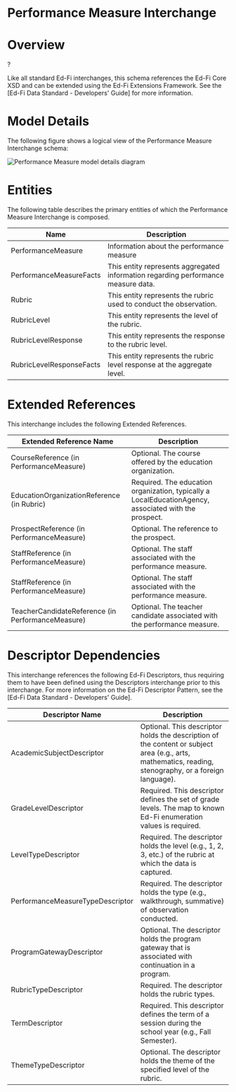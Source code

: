 # Performance Measure Interchange

# Overview

?



Like all standard Ed-Fi interchanges, this schema references the Ed-Fi Core XSD and can be extended using the Ed-Fi Extensions Framework. See the [Ed-Fi Data Standard - Developers' Guide] for more information.



# Model Details

The following figure shows a logical view of the Performance Measure Interchange schema:  

![Performance Measure model details diagram](img/InterchangePerformanceMeasure-interchange-brief.png)


# Entities

The following table describes the primary entities of which the Performance Measure Interchange is composed.  

| Name | Description |
|----------|-----------------|
| PerformanceMeasure | Information about the performance measure |
| PerformanceMeasureFacts | This entity represents aggregated information regarding performance measure data. |
| Rubric | This entity represents the rubric used to conduct the observation. |
| RubricLevel | This entity represents the level of the rubric. |
| RubricLevelResponse | This entity represents the response to the rubric level. |
| RubricLevelResponseFacts | This entity represents the rubric level response at the aggregate level. |



# Extended References


This interchange includes the following Extended References.  

| Extended Reference Name | Description |
|-----------------------------|-----------------|
| CourseReference (in PerformanceMeasure) | Optional.  The course offered by the education organization. |
| EducationOrganizationReference (in Rubric) | Required.  The education organization, typically a LocalEducationAgency, associated with the prospect. |
| ProspectReference (in PerformanceMeasure) | Optional.  The reference to the prospect. |
| StaffReference (in PerformanceMeasure) | Optional.  The staff associated with the performance measure. |
| StaffReference (in PerformanceMeasure) | Optional.  The staff associated with the performance measure. |
| TeacherCandidateReference (in PerformanceMeasure) | Optional.  The teacher candidate associated with the performance measure. |



# Descriptor Dependencies

This interchange references the following Ed-Fi Descriptors, thus requiring them to have been defined using the Descriptors interchange prior to this interchange. For more information on the Ed-Fi Descriptor Pattern, see the [Ed-Fi Data Standard - Developers' Guide].  

| Descriptor Name | Description |
|---------------------|-----------------|
| AcademicSubjectDescriptor | Optional.  This descriptor holds the description of the content or subject area (e.g., arts, mathematics, reading, stenography, or a foreign language). |
| GradeLevelDescriptor | Required.  This descriptor defines the set of grade levels. The map to known Ed-Fi enumeration values is required. |
| LevelTypeDescriptor | Required.  The descriptor holds the level (e.g., 1, 2, 3, etc.) of the rubric at which the data is captured. |
| PerformanceMeasureTypeDescriptor | Required.  The descriptor holds the type (e.g., walkthrough, summative) of observation conducted. |
| ProgramGatewayDescriptor | Optional.  The descriptor holds the program gateway that is associated with continuation in a program. |
| RubricTypeDescriptor | Required.  The descriptor holds the rubric types. |
| TermDescriptor | Required.  This descriptor defines the term of a session during the school year (e.g., Fall Semester). |
| ThemeTypeDescriptor | Optional.  The descriptor holds the theme of the specified level of the rubric. |


